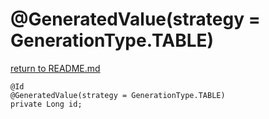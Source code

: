 # @GeneratedValue(strategy = GenerationType.TABLE)

[return to README.md](/README.md)

```
@Id
@GeneratedValue(strategy = GenerationType.TABLE)
private Long id;
```

